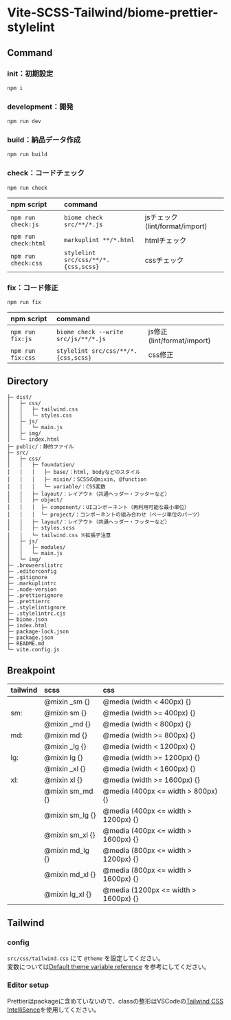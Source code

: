 # Vite-SCSS-Tailwind/biome-prettier-stylelint

## Command
### init：初期設定
```
npm i
```

### development：開発
```
npm run dev
```

### build：納品データ作成
```
npm run build
```

### check：コードチェック
```
npm run check
```

| npm script | command | |
| :-- | :-- | :-- |
| `npm run check:js` | `biome check src/**/*.js` | jsチェック(lint/format/import) |
| `npm run check:html` | `markuplint **/*.html` | htmlチェック |
| `npm run check:css` | `stylelint src/css/**/*.{css,scss}` | cssチェック |

### fix：コード修正
```
npm run fix
```

| npm script | command | |
| :-- | :-- | :-- |
| `npm run fix:js` | `biome check --write src/js/**/*.js` | js修正(lint/format/import) |
| `npm run fix:css` | `stylelint src/css/**/*.{css,scss}` | css修正 |

## Directory
```
├─ dist/
│   ├─ css/
│   │   ├─ tailwind.css
│   │   └─ styles.css
│   ├─ js/
│   │   └─ main.js
│   ├─ img/
│   └─ index.html
├─ public/：静的ファイル
├─ src/
│   ├─ css/
│   │   ├─ foundation/
│   │   │   ├─ base/：html, bodyなどのスタイル
│   │   │   ├─ mixin/：SCSSの@mixin, @function
│   │   │   └─ variable/：CSS変数
│   │   ├─ layout/：レイアウト（共通ヘッダー・フッターなど）
│   │   ├─ object/
│   │   │  ├─ component/：UIコンポーネント（再利用可能な最小単位）
│   │   │  └─ project/：コンポーネントの組み合わせ（ページ単位のパーツ）
│   │   ├─ layout/：レイアウト（共通ヘッダー・フッターなど）
│   │   ├─ styles.scss
│   │   └─ tailwind.css ※拡張子注意
│   ├─ js/
│   │   ├─ modules/
│   │   └─ main.js
│   └─ img/
├─ .browserslistrc
├─ .editorconfig
├─ .gitignore
├─ .markuplintrc
├─ .node-version
├─ .prettierignore
├─ .prettierrc
├─ .stylelintignore
├─ .stylelintrc.cjs
├─ biome.json
├─ index.html
├─ package-lock.json
├─ package.json
├─ README.md
└─ vite.config.js
```

## Breakpoint
| tailwind | scss | css |
|:--- | :---   | :--- |
|     | @mixin _sm {} |  @media (width < 400px) {} |
| sm: | @mixin sm {} |  @media (width >= 400px) {} |
|     | @mixin _md {} |  @media (width < 800px) {} |
| md: | @mixin md {} |  @media (width >= 800px) {} |
|     | @mixin _lg {} |  @media (width < 1200px) {} |
| lg: | @mixin lg {} |  @media (width >= 1200px) {} |
|     | @mixin _xl {} |  @media (width < 1600px) {} |
| xl: | @mixin xl {} |  @media (width >= 1600px) {} |
|     | @mixin sm_md {} |  @media (400px <= width > 800px) {} |
|     | @mixin sm_lg {} |  @media (400px <= width > 1200px) {} |
|     | @mixin sm_xl {} |  @media (400px <= width > 1600px) {} |
|     | @mixin md_lg {} |  @media (800px <= width > 1200px) {} |
|     | @mixin md_xl {} |  @media (800px <= width > 1600px) {} |
|     | @mixin lg_xl {} |  @media (1200px <= width > 1600px) {} |

## Tailwind
### config
`src/css/tailwind.css` にて `@theme` を設定してください。  
変数については[Default theme variable reference](https://tailwindcss.com/docs/theme#default-theme-variable-reference) を参考にしてください。

### Editor setup
Prettierはpackageに含めていないので、classの整形はVSCodeの[Tailwind CSS IntelliSence](https://marketplace.visualstudio.com/items?itemName=bradlc.vscode-tailwindcss)を使用してください。